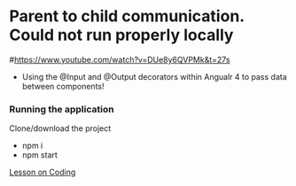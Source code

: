 # Parent to child communication. Could not run properly locally
#https://www.youtube.com/watch?v=DUe8y6QVPMk&t=27s
* Using the @Input and @Output decorators within Angualr 4 to pass data between components!

### Running the application

Clone/download the project
- npm i
- npm start

[Lesson on Coding](https://youtu.be/DUe8y6QVPMk)
